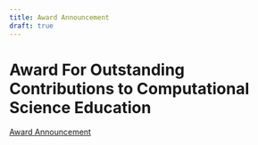 ```yaml
---
title: Award Announcement
draft: true
---
```


# Award For Outstanding Contributions to Computational Science Education

[Award Announcement](../events/award_announce/)